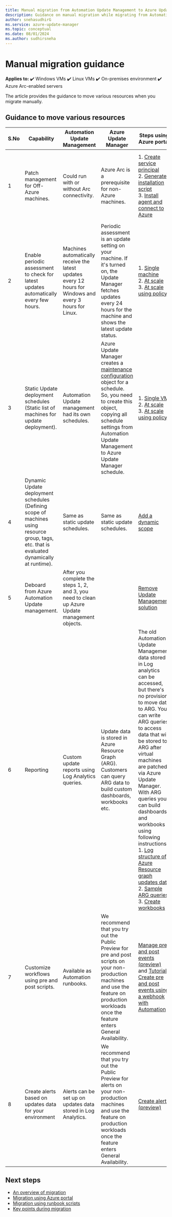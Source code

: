 ```yaml
---
title: Manual migration from Automation Update Management to Azure Update Manager
description: Guidance on manual migration while migrating from Automation Update Management to Azure Update Manager.
author: snehasudhirG
ms.service: azure-update-manager
ms.topic: conceptual
ms.date: 08/01/2024
ms.author: sudhirsneha
---
```


# Manual migration guidance

**Applies to:** :heavy_check_mark: Windows VMs :heavy_check_mark: Linux VMs :heavy_check_mark: On-premises environment :heavy_check_mark: Azure Arc-enabled servers

The article provides the guidance to move various resources when you migrate manually.

## Guidance to move various resources


**S.No** | **Capability** | **Automation Update Management** | **Azure Update Manager** | **Steps using Azure portal** | **Steps using API/script** | 
--- | --- | --- | ---| ---| ---| 
1 | Patch management for Off-Azure machines. | Could run with or without Arc connectivity. | Azure Arc is a prerequisite for non-Azure machines. | 1. [Create service principal](../app-service/quickstart-php.md#1---get-the-sample-repository) </br> 2. [Generate installation script](../azure-arc/servers/onboard-service-principal.md#generate-the-installation-script-from-the-azure-portal) </br> 3. [Install agent and connect to Azure](../azure-arc/servers/onboard-service-principal.md#install-the-agent-and-connect-to-azure) | 1. [Create service principal](../azure-arc/servers/onboard-service-principal.md#azure-powershell) <br> 2. [Generate installation script](../azure-arc/servers/onboard-service-principal.md#generate-the-installation-script-from-the-azure-portal) </br> 3. [Install agent and connect to Azure](../azure-arc/servers/onboard-service-principal.md#install-the-agent-and-connect-to-azure) |
2 | Enable periodic assessment to check for latest updates automatically every few hours. | Machines automatically receive the latest updates every 12 hours for Windows and every 3 hours for Linux. | Periodic assessment is an update setting on your machine. If it's turned on, the Update Manager fetches updates every 24 hours for the machine and shows the latest update status. | 1. [Single machine](manage-update-settings.md#configure-settings-on-a-single-vm) </br> 2. [At scale](manage-update-settings.md#configure-settings-at-scale) </br> 3. [At scale using policy](periodic-assessment-at-scale.md) | 1. [For Azure VM](../virtual-machines/automatic-vm-guest-patching.md#azure-powershell-when-updating-a-windows-vm) </br> 2. [For Arc-enabled VM](/powershell/module/az.connectedmachine/update-azconnectedmachine) |
3 | Static Update deployment schedules (Static list of machines for update deployment). | Automation Update management had its own schedules. | Azure Update Manager creates a [maintenance configuration](../virtual-machines/maintenance-configurations.md) object for a schedule. So, you need to create this object, copying all schedule settings from Automation Update Management to Azure Update Manager schedule. | 1. [Single VM](scheduled-patching.md#schedule-recurring-updates-on-a-single-vm) </br> 2. [At scale](scheduled-patching.md#schedule-recurring-updates-at-scale) </br> 3. [At scale using policy](scheduled-patching.md#onboard-to-schedule-by-using-azure-policy) | [Create a static scope](manage-vms-programmatically.md) |
4 | Dynamic Update deployment schedules (Defining scope of machines using resource group, tags, etc. that is evaluated dynamically at runtime).| Same as static update schedules. | Same as static update schedules. | [Add a dynamic scope](manage-dynamic-scoping.md#add-a-dynamic-scope) | [Create a dynamic scope]( tutorial-dynamic-grouping-for-scheduled-patching.md#create-a-dynamic-scope) |
5 | Deboard from Azure Automation Update management. | After you complete the steps 1, 2, and 3, you need to clean up Azure Update management objects. | |  [Remove Update Management solution](../automation/update-management/remove-feature.md#remove-updatemanagement-solution) </br> | NA |
6 | Reporting | Custom update reports using Log Analytics queries. | Update data is stored in Azure Resource Graph (ARG). Customers can query ARG data to build custom dashboards, workbooks etc. | The old Automation Update Management data stored in Log analytics can be accessed, but there's no provision to move data to ARG. You can write ARG queries to access data that will be stored to ARG after virtual machines are patched via Azure Update Manager. With ARG queries you can build dashboards and workbooks using following instructions: </br> 1. [Log structure of Azure Resource graph updates data](query-logs.md) </br> 2. [Sample ARG queries](sample-query-logs.md) </br> 3. [Create workbooks](manage-workbooks.md) | NA |
7 | Customize workflows using pre and post scripts. | Available as Automation runbooks. | We recommend that you try out the Public Preview for pre and post scripts on your non-production machines and use the feature on production workloads once the feature enters General Availability. |[Manage pre and post events (preview)](manage-pre-post-events.md) and [Tutorial: Create pre and post events using a webhook with Automation](tutorial-webhooks-using-runbooks.md) | |
8 | Create alerts based on updates data for your environment | Alerts can be set up on updates data stored in Log Analytics. | We recommend that you try out the Public Preview for alerts on your non-production machines and use the feature on production workloads once the feature enters General Availability. |[Create alerts (preview)](manage-alerts.md) | |


## Next steps

- [An overview of migration](migration-overview.md)
- [Migration using Azure portal](migration-using-portal.md)
- [Migration using runbook scripts](migration-using-runbook-scripts.md)
- [Key points during migration](migration-key-points.md)
